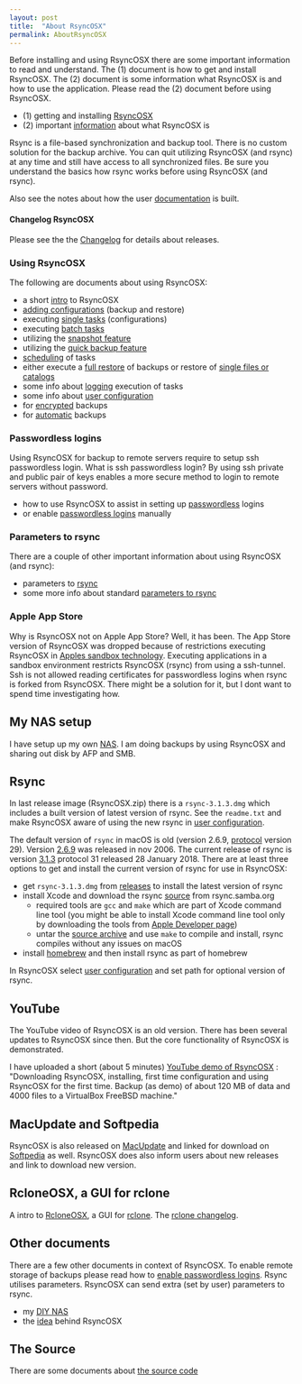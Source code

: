 ```yaml
---
layout: post
title:  "About RsyncOSX"
permalink: AboutRsyncOSX
---
```

Before installing and using RsyncOSX there are some important information to read and understand. The (1) document is how to get and install RsyncOSX. The (2) document is some information what RsyncOSX is and how to use the application. Please read the (2) document before using RsyncOSX.

 - (1) getting and installing [RsyncOSX](/Install)
 - (2) important [information](/HowtoUseRsyncOSX) about what RsyncOSX is

Rsync is a file-based synchronization and backup tool. There is no custom solution for the backup archive. You can quit utilizing RsyncOSX (and rsync) at any time and still have access to all synchronized files. Be sure you understand the basics how rsync works before using RsyncOSX (and rsync).

Also see the notes about how the user [documentation](/AboutTheUserDoc) is built.

#### Changelog RsyncOSX

Please see the the [Changelog](/Changelog) for details about releases.

### Using RsyncOSX

The following are documents about using RsyncOSX:
- a short [intro](/Intro) to RsyncOSX
- [adding configurations](/AddConfigurations) (backup and restore)
- executing [single tasks](/SingleTask) (configurations)
- executing [batch tasks](/BatchTask)
- utilizing the [snapshot feature](/Snapshots)
- utilizing the [quick backup feature](/Quickbackup)
- [scheduling](/ScheduleTasks) of tasks
- either execute a [full restore](/Fullrestore) of backups or restore of [single files or catalogs](/CopySingleFiles)
- some info about [logging](/Logging) execution of tasks
- some info about [user configuration](/UserConfiguration)
- for [encrypted](/Encrypted) backups
- for [automatic](/Automatic) backups

### Passwordless logins

Using RsyncOSX for backup to remote servers require to setup ssh passwordless login. What is ssh passwordless login? By using ssh private and public pair of keys enables a more secure method to login to remote servers without password.

- how to use RsyncOSX to assist in setting up [passwordless](/ssh) logins
- or enable [passwordless logins](/PasswordlessLogin) manually

### Parameters to rsync

There are a couple of other important information about using RsyncOSX (and rsync):

- parameters to [rsync](/Parameters)
- some more info about standard [parameters to rsync](/RsyncParameters)

### Apple App Store

Why is RsyncOSX not on Apple App Store? Well, it has been. The App Store version of RsyncOSX was dropped because of restrictions executing RsyncOSX in [Apples sandbox technology](https://developer.apple.com/library/content/documentation/Security/Conceptual/AppSandboxDesignGuide/AboutAppSandbox/AboutAppSandbox.html). Executing applications in a sandbox environment restricts RsyncOSX (rsync) from using a ssh-tunnel. Ssh is not allowed reading certificates for passwordless logins when rsync is forked from RsyncOSX. There might be a solution for it, but I dont want to spend time investigating how.

## My NAS setup

I have setup up my own [NAS](/DIYNAS). I am doing backups by using RsyncOSX and sharing out disk by AFP and SMB.

## Rsync

In last release image (RsyncOSX.zip) there is a `rsync-3.1.3.dmg` which includes a built version of latest version of rsync. See the `readme.txt` and make RsyncOSX aware of using the new rsync in [user configuration](/UserConfiguration).

The default version of `rsync` in macOS is old (version 2.6.9, [protocol](https://rsync.samba.org/how-rsync-works.html) version 29). Version [2.6.9](https://download.samba.org/pub/rsync/src/rsync-2.6.9-NEWS) was released in nov 2006. The current release of rsync is version [3.1.3](https://download.samba.org/pub/rsync/src/rsync-3.1.3-NEWS) protocol 31 released 28 January 2018. There are at least three options to get and install the current version of rsync for use in RsyncOSX:

- get `rsync-3.1.3.dmg` from [releases](https://github.com/rsyncOSX/RsyncOSX/releases) to install the latest version of rsync
- install Xcode and download the rsync [source](https://rsync.samba.org/) from rsync.samba.org
	- required tools are `gcc` and `make` which are part of Xcode command line tool (you might be able to install Xcode command line tool only by downloading the tools from [Apple Developer page](https://developer.apple.com/))
	- untar the [source archive](https://download.samba.org/pub/rsync/src/) and use `make` to compile and install, rsync compiles without any issues on macOS
- install [homebrew](https://en.wikipedia.org/wiki/Homebrew_(package_management_software)) and then install rsync as part of homebrew

In RsyncOSX select [user configuration](/UserConfiguration) and set path for optional version of rsync.

## YouTube

The YouTube video of RsyncOSX is an old version. There has been several updates to RsyncOSX since then. But the core functionality of RsyncOSX is demonstrated.

I have uploaded a short (about 5 minutes) [YouTube demo of RsyncOSX](https://www.youtube.com/watch?v=ty1r7yvgExo) : "Downloading RsyncOSX, installing, first time configuration and using RsyncOSX for the first time. Backup (as demo) of about 120 MB of data and 4000 files to a VirtualBox FreeBSD machine."

## MacUpdate and Softpedia

RsyncOSX is also released on [MacUpdate](https://www.macupdate.com/app/mac/56516/rsyncosx) and linked for download on [Softpedia](http://mac.softpedia.com/get/Internet-Utilities/RsyncOSX.shtml) as well. RsyncOSX does also inform users about new releases and link to download new version.

## RcloneOSX, a GUI for rclone

A intro to [RcloneOSX](/RcloneIntro), a GUI for [rclone](https://rclone.org/). The [rclone changelog](/RcloneChangelog).

## Other documents

There are a few other documents in context of RsyncOSX. To enable remote storage of backups please read how to [enable passwordless logins](/PasswordlessLogin). Rsync utilises parameters. RsyncOSX can send extra (set by user) parameters to rsync.

- my [DIY NAS](/DIYNAS)
- the [idea](/Idea) behind RsyncOSX

## The Source

There are some documents about [the source code](/Source)
